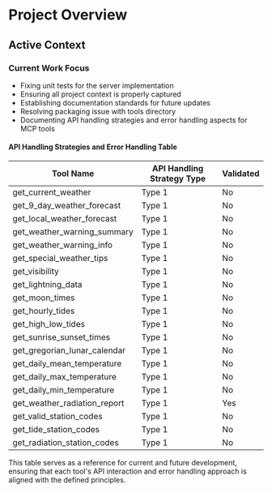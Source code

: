 # Project Overview

## Active Context
### Current Work Focus
- Fixing unit tests for the server implementation
- Ensuring all project context is properly captured
- Establishing documentation standards for future updates
- Resolving packaging issue with tools directory
- Documenting API handling strategies and error handling aspects for MCP tools

#### API Handling Strategies and Error Handling Table
| Tool Name                       | API Handling Strategy Type                          | Validated |
|---------------------------------|----------------------------------------------------|-----------|
| get_current_weather            | Type 1 | No        |
| get_9_day_weather_forecast     | Type 1 | No        |
| get_local_weather_forecast     | Type 1 | No        |
| get_weather_warning_summary    | Type 1 | No        |
| get_weather_warning_info       | Type 1 | No        |
| get_special_weather_tips       | Type 1 | No        |
| get_visibility            | Type 1 | No        |
| get_lightning_data             | Type 1 | No        |
| get_moon_times                 | Type 1 | No        |
| get_hourly_tides               | Type 1 | No        |
| get_high_low_tides             | Type 1 | No        |
| get_sunrise_sunset_times       | Type 1 | No        |
| get_gregorian_lunar_calendar   | Type 1 | No        |
| get_daily_mean_temperature     | Type 1 | No        |
| get_daily_max_temperature      | Type 1 | No        |
| get_daily_min_temperature      | Type 1 | No        |
| get_weather_radiation_report   | Type 1 | Yes       |
| get_valid_station_codes        | Type 1 | No        |
| get_tide_station_codes         | Type 1 | No        |
| get_radiation_station_codes    | Type 1 | No        |

This table serves as a reference for current and future development, ensuring that each tool's API interaction and error handling approach is aligned with the defined principles.
